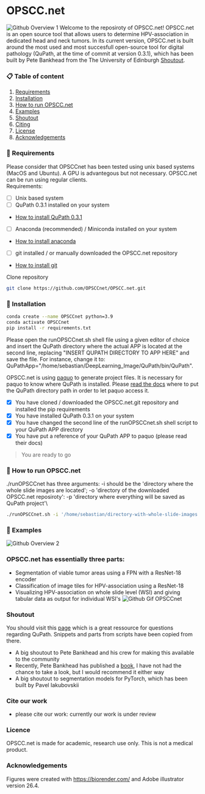 # OPSCC.net
![Github Overview 1](https://github.com/OPSCCnet/OPSCC.net/blob/main/Github_overview_1.png)
Welcome to the reposiroty of OPSCC.net!
OPSCC.net is an open source tool that allows users to determine HPV-association in dedicated head and neck tumors. In its current version, OPSCC.net is built around the most used and most succesfull open-source tool for digital pathology (QuPath, at the time of commit at version 0.3.1), which has been built by Pete Bankhead from the The University of Edinburgh [Shoutout](#shoutout). 

### 📋 Table of content
 1. [Requirements](#installation-req)
 2. [Installation](#installation)
 3. [How to run OPSCC.net](#hwtrun)
 4. [Examples](#examples)
 5. [Shoutout](#shoutout)
 6. [Citing](#citation)
 7. [License](#license)
 8. [Acknowledgements](#acknowledgements)

### 🚧 Requirements <a name="installation-req"></a>
Please consider that OPSCCnet has been tested using unix based systems (MacOS and Ubuntu). A GPU is advantegous but not necessary. OPSCC.net can be run using regular clients.\
Requirements: 
- [ ] Unix based system
- [ ] QuPath 0.3.1 installed on your system
- [How to install QuPath 0.3.1](https://github.com/qupath/qupath/releases/tag/v0.3.1)
- [ ] Anaconda (recommended) / Miniconda installed on your system 
- [How to install anaconda](https://docs.anaconda.com/anaconda/install/)
- [ ] git installed / or manually downloaded the OPSCC.net repository 
- [How to install git](https://github.com/git-guides/install-git)

Clone repository
```bash
git clone https://github.com/OPSCCnet/OPSCC.net.git
```


### 🧨 Installation <a name="installation"></a>
```bash
conda create --name OPSCCnet python=3.9
conda activate OPSCCnet
pip install -r requirements.txt
```

Please open the runOPSCCnet.sh shell file using a given editor of choice and insert the QuPath directory where the actual APP is located at the second line, replacing "INSERT QUPATH DIRECTORY TO APP HERE" and save the file. For instance, change it to: QuPathApp="/home/sebastian/DeepLearning_Image/QuPath/bin/QuPath".

OPSCC.net is using [paquo](https://github.com/bayer-science-for-a-better-life/paquo) to generate project files. It is necessary for paquo to know where QuPath is installed. Please [read the docs](https://paquo.readthedocs.io/en/latest/) where to put the QuPath directory path in order to let paquo access it.

- [x] You have cloned / downloaded the OPSCC.net.git repository and installed the pip requirements
- [x] You have installed QuPath 0.3.1 on your system
- [x] You have changed the second line of the runOPSCCnet.sh shell script to your QuPath APP directory
- [x] You have put a reference of your QuPath APP to paquo (please read their docs) 

> You are ready to go
### 🎯 How to run OPSCC.net <a name="hwtrun"></a>
./runOPSCCnet has three arguments: -i should be the 'directory where the whole slide images are located'; -o 'directory of the downloaded OPSCC.net reposiroty': -p 'directory where everything will be saved as QuPath project'\

```bash
./runOPSCCnet.sh -i '/home/sebastian/directory-with-whole-slide-images' -o '/home/sebastian/OPSCC.net' -p 'home/sebastian/directory-where-QuPath-project-should-be-saved'
```
### 🎯 Examples <a name="examples"></a>
![Github Overview 2](https://github.com/OPSCCnet/OPSCC.net/blob/main/Github_overview_2.png)
### OPSCC.net has essentially three parts:
- Segmentation of viable tumor areas using a FPN with a ResNet-18 encoder
- Classification of image tiles for HPV-association using a ResNet-18
- Visualizing HPV-association on whole slide level (WSI) and giving tabular data as output for individual WSI's
![Github Gif OPSCCnet](https://github.com/OPSCCnet/OPSCC.net/blob/main/Github_gif_OPSCCnet.gif)
### Shoutout <a name="shoutout"></a>
You should visit this [page](https://forum.image.sc/tag/qupath) which is a great ressource for questions regarding QuPath. Snippets and parts from scripts have been copied from there. 
- A big shoutout to Pete Bankhead and his crew for making this available to the community
- Recently, Pete Bankhead has published a [book](https://bioimagebook.github.io/README.html), I have not had the chance to take a look, but I would recommend it either way
- A big shoutout to segmentation models for PyTorch, which has been built by Pavel Iakubovskii

### Cite our work <a name="citation"></a>
- please cite our work: currently our work is under review

### Licence <a name="licence"></a>
OPSCC.net is made for academic, research use only. This is not a medical product.

### Acknowledgements<a name="acknowledgements"></a>
Figures were created with https://biorender.com/ and Adobe illustrator version 26.4. 